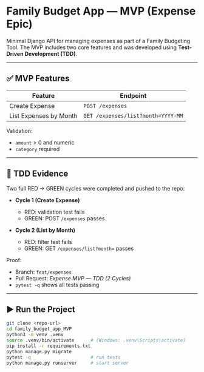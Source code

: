 # Family Budget App — MVP (Expense Epic)

Minimal Django API for managing expenses as part of a Family Budgeting Tool. The MVP includes two core features and was developed using **Test-Driven Development (TDD)**.

---

## ✅ MVP Features

| Feature | Endpoint |
|---------|----------|
| Create Expense | `POST /expenses` |
| List Expenses by Month | `GET /expenses/list?month=YYYY-MM` |

Validation:
- `amount` > 0 and numeric
- `category` required

---

## 🧪 TDD Evidence

Two full RED → GREEN cycles were completed and pushed to the repo:

- **Cycle 1 (Create Expense)**  
  - RED: validation test fails  
  - GREEN: POST `/expenses` passes

- **Cycle 2 (List by Month)**  
  - RED: filter test fails  
  - GREEN: GET `/expenses/list?month=` passes

Proof:  
- Branch: `feat/expenses`  
- Pull Request: _Expense MVP — TDD (2 Cycles)_  
- `pytest -q` shows all tests passing

---

## ▶️ Run the Project

```bash
git clone <repo-url>
cd family_budget_app_MVP
python3 -m venv .venv
source .venv/bin/activate      # (Windows: .venv\Scripts\activate)
pip install -r requirements.txt
python manage.py migrate
pytest -q                      # run tests
python manage.py runserver     # start server
